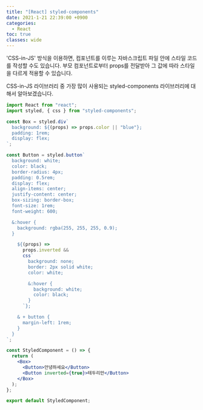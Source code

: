 ```yaml
---
title: "[React] styled-components"
date: 2021-1-21 22:39:00 +0900
categories:
  - React
toc: true
classes: wide
---
```


'CSS-in-JS' 방식을 이용하면, 컴포넌트를 이루는 자바스크립트 파일 안에 스타일 코드를 작성할 수도 있습니다. 부모 컴포넌트로부터 props를 전달받아 그 값에 따라 스타일을 다르게 적용할 수 있습니다.

CSS-in-JS 라이브러리 중 가장 많이 사용되는 styled-components 라이브러리에 대해서 알아보겠습니다.

```jsx
import React from "react";
import styled, { css } from "styled-components";

const Box = styled.div`
  background: ${(props) => props.color || "blue"};
  padding: 1rem;
  display: flex;
`;

const Button = styled.button`
  background: white;
  color: black;
  border-radius: 4px;
  padding: 0.5rem;
  display: flex;
  align-items: center;
  justify-content: center;
  box-sizing: border-box;
  font-size: 1rem;
  font-weight: 600;

  &:hover {
    background: rgba(255, 255, 255, 0.9);
  }

    ${(props) =>
      props.inverted &&
      css`
        background: none;
        border: 2px solid white;
        color: white;

        &:hover {
          background: white;
          color: black;
        }
      `};

    & + button {
      margin-left: 1rem;
    }
  }
`;

const StyledComponent = () => {
  return (
    <Box>
      <Button>안녕하세요</Button>
      <Button inverted={true}>테두리만</Button>
    </Box>
  );
};

export default StyledComponent;
```
